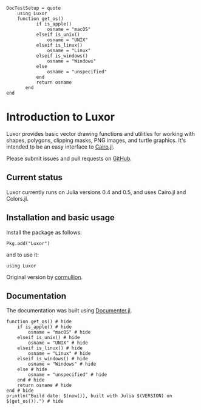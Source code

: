 ```@meta
DocTestSetup = quote
    using Luxor
    function get_os()
           if is_apple()
               osname = "macOS"
           elseif is_unix()
               osname = "UNIX"
           elseif is_linux()
               osname = "Linux"
           elseif is_windows()
               osname = "Windows"
           else
               osname = "unspecified"
           end
           return osname
       end
end
```

# Introduction to Luxor

Luxor provides basic vector drawing functions and utilities for working with shapes, polygons, clipping masks, PNG images, and turtle graphics. It's intended to be an easy interface to [Cairo.jl](https://github.com/JuliaLang/Cairo.jl).

Please submit issues and pull requests on [GitHub](https://github.com/JuliaGraphics/Luxor.jl).

## Current status

Luxor currently runs on Julia versions 0.4 and 0.5, and uses Cairo.jl and Colors.jl.

## Installation and basic usage

Install the package as follows:

```
Pkg.add("Luxor")
```

and to use it:

```
using Luxor
```

Original version by [cormullion](https://github.com/cormullion).

## Documentation

The documentation was built using [Documenter.jl](https://github.com/JuliaDocs).

```@example
function get_os() # hide
    if is_apple() # hide
        osname = "macOS" # hide
    elseif is_unix() # hide
        osname = "UNIX" # hide
    elseif is_linux() # hide
        osname = "Linux" # hide
    elseif is_windows() # hide
        osname = "Windows" # hide
    else # hide
        osname = "unspecified" # hide
    end # hide
    return osname # hide
end # hide
println("Build date: $(now()), built with Julia $(VERSION) on $(get_os()).") # hide
```
